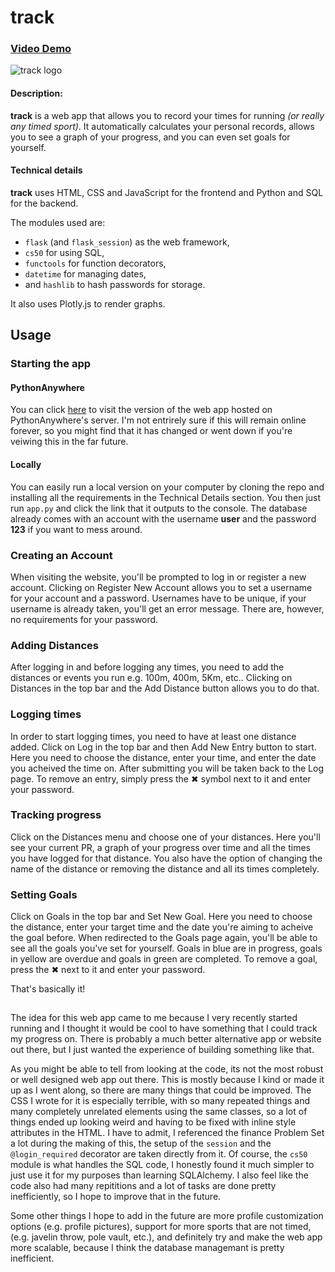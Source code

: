 # track
### [Video Demo]()
![track logo](https://github.com/ismaeelawad/CS50Xproject/blob/master/static/track.png?raw=true)
#### Description:
  **track** is a web app that allows you to record your times for running _(or really any timed sport)_. It automatically calculates your personal records, allows you to see a graph of your progress, and you can even set goals for yourself.

#### Technical details
  **track** uses HTML, CSS and JavaScript for the frontend and Python and SQL for the backend.

The modules used are:
  - `flask` (and `flask_session`) as the web framework,
  - `cs50` for using SQL,
  - `functools` for function decorators,
  - `datetime` for managing dates,
  - and `hashlib` to hash passwords for storage.

It also uses Plotly.js to render graphs.

## Usage
### Starting the app
#### PythonAnywhere
You can click [here](https://ismaeel.pythonanywhere.com/) to visit the version of the web app hosted on PythonAnywhere's server. I'm not entrirely sure if this will remain online forever, so you might find that it has changed or went down if you're veiwing this in the far future.

#### Locally
You can easily run a local version on your computer by cloning the repo and installing all the requirements in the Technical Details section. You then just run `app.py` and click the link that it outputs to the console. The database already comes with an account with the username **user** and the password **123** if you want to mess around.

### Creating an Account
When visiting the website, you'll be prompted to log in or register a new account. Clicking on Register New Account allows you to set a username for your account and a password. Usernames have to be unique, if your username is already taken, you'll get an error message. There are, however, no requirements for your password.

### Adding Distances
After logging in and before logging any times, you need to add the distances or events you run e.g. 100m, 400m, 5Km, etc.. Clicking on Distances in the top bar and the Add Distance button allows you to do that. 

### Logging times
In order to start logging times, you need to have at least one distance added. Click on Log in the top bar and then Add New Entry button to start. Here you need to choose the distance, enter your time, and enter the date you acheived the time on. After submitting you will be taken back to the Log page. To remove an entry, simply press the ✖ symbol next to it and enter your password.

### Tracking progress
Click on the Distances menu and choose one of your distances. Here you'll see your current PR, a graph of your progress over time and all the times you have logged for that distance. You also have the option of changing the name of the distance or removing the distance and all its times completely. 

### Setting Goals
Click on Goals in the top bar and Set New Goal. Here you need to choose the distance, enter your target time and the date you're aiming to acheive the goal before. When redirected to the Goals page again, you'll be able to see all the goals you've set for yourself. Goals in blue are in progress, goals in yellow are overdue and goals in green are completed. To remove a goal, press the ✖ next to it and enter your password.


That's basically it!

## 
The idea for this web app came to me because I very recently started running and I thought it would be cool to have something that I could track my progress on. There is probably a much better alternative app or website out there, but I just wanted the experience of building something like that.

As you might be able to tell from looking at the code, its not the most robust or well designed web app out there. This is mostly because I kind or made it up as I went along, so there are many things that could be improved. The CSS I wrote for it is especially terrible, with so many repeated things and many completely unrelated elements using the same classes, so a lot of things ended up looking weird and having to be fixed with inline style attributes in the HTML. I have to admit, I referenced the finance Problem Set a lot during the making of this, the setup of the `session` and the `@login_required` decorator are taken directly from it. Of course, the `cs50` module is what handles the SQL code, I honestly found it much simpler to just use it for my purposes than learning SQLAlchemy. I also feel like the code also had many repititions and a lot of tasks are done pretty inefficiently, so I hope to improve that in the future. 

Some other things I hope to add in the future are more profile customization options (e.g. profile pictures), support for more sports that are not timed, (e.g. javelin throw, pole vault, etc.), and definitely try and make the web app more scalable, because I think the database managemant is pretty inefficient.
